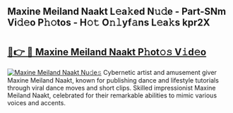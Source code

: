 ## Maxine Meiland Naakt L𝚎a𝚔ed N𝚞𝚍e - Part-SNm Vi𝚍𝚎o P𝚑𝚘tos - H𝚘𝚝 O𝚗𝚕yf𝚊ns L𝚎a𝚔s kpr2X

# <h2><a href="http://kf3w69.oniu.top/?m=Maxine+Meiland+Naakt">🔗👉 🔴 Maxine Meiland Naakt P𝚑ot𝚘𝚜 V𝚒d𝚎o</a></h2>

[![Maxine Meiland Naakt Nu𝚍e𝚜](https://i.imgur.com/0qMVB7G.gif)](http://kf3w69.oniu.top/?m=Maxine+Meiland+Naakt)
Cybernetic artist and amusement giver Maxine Meiland Naakt, known for publishing dance and lifestyle tutorials through viral dance moves and short clips. Skilled impressionist Maxine Meiland Naakt, celebrated for their remarkable abilities to mimic various voices and accents.  

